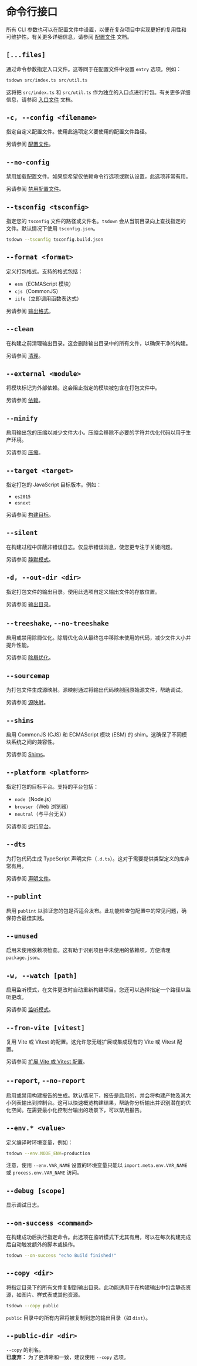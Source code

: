 # 命令行接口

所有 CLI 参数也可以在配置文件中设置，以便在复杂项目中实现更好的复用性和可维护性。有关更多详细信息，请参阅 [配置文件](../options/config-file.md) 文档。

## `[...files]`

通过命令参数指定入口文件。这等同于在配置文件中设置 `entry` 选项。例如：

```bash
tsdown src/index.ts src/util.ts
```

这将把 `src/index.ts` 和 `src/util.ts` 作为独立的入口点进行打包。有关更多详细信息，请参阅 [入口文件](../options/entry.md) 文档。

## `-c, --config <filename>`

指定自定义配置文件。使用此选项定义要使用的配置文件路径。

另请参阅 [配置文件](../options/config-file.md)。

## `--no-config`

禁用加载配置文件。如果您希望仅依赖命令行选项或默认设置，此选项非常有用。

另请参阅 [禁用配置文件](../options/config-file.md#disable-config-file)。

## `--tsconfig <tsconfig>`

指定您的 `tsconfig` 文件的路径或文件名。`tsdown` 会从当前目录向上查找指定的文件。默认情况下使用 `tsconfig.json`。

```bash
tsdown --tsconfig tsconfig.build.json
```

## `--format <format>`

定义打包格式。支持的格式包括：

- `esm`（ECMAScript 模块）
- `cjs`（CommonJS）
- `iife`（立即调用函数表达式）

另请参阅 [输出格式](../options/output-format.md)。

## `--clean`

在构建之前清理输出目录。这会删除输出目录中的所有文件，以确保干净的构建。

另请参阅 [清理](../options/cleaning.md)。

## `--external <module>`

将模块标记为外部依赖。这会阻止指定的模块被包含在打包文件中。

另请参阅 [依赖](../options/dependencies.md)。

## `--minify`

启用输出包的压缩以减少文件大小。压缩会移除不必要的字符并优化代码以用于生产环境。

另请参阅 [压缩](../options/minification.md)。

## `--target <target>`

指定打包的 JavaScript 目标版本。例如：

- `es2015`
- `esnext`

另请参阅 [构建目标](../options/target.md)。

## `--silent`

在构建过程中屏蔽非错误日志。仅显示错误消息，使您更专注于关键问题。

另请参阅 [静默模式](../options/silent-mode.md)。

## `-d, --out-dir <dir>`

指定打包文件的输出目录。使用此选项自定义输出文件的存放位置。

另请参阅 [输出目录](../options/output-directory.md)。

## `--treeshake`, `--no-treeshake`

启用或禁用除屑优化。除屑优化会从最终包中移除未使用的代码，减少文件大小并提升性能。

另请参阅 [除屑优化](../options/tree-shaking.md)。

## `--sourcemap`

为打包文件生成源映射。源映射通过将输出代码映射回原始源文件，帮助调试。

另请参阅 [源映射](../options/sourcemap.md)。

## `--shims`

启用 CommonJS (CJS) 和 ECMAScript 模块 (ESM) 的 shim。这确保了不同模块系统之间的兼容性。

另请参阅 [Shims](../options/shims.md)。

## `--platform <platform>`

指定打包的目标平台。支持的平台包括：

- `node`（Node.js）
- `browser`（Web 浏览器）
- `neutral`（与平台无关）

另请参阅 [运行平台](../options/platform.md)。

## `--dts`

为打包代码生成 TypeScript 声明文件（`.d.ts`）。这对于需要提供类型定义的库非常有用。

另请参阅 [声明文件](../options/dts.md)。

## `--publint`

启用 `publint` 以验证您的包是否适合发布。此功能检查包配置中的常见问题，确保符合最佳实践。

## `--unused`

启用未使用依赖项检查。这有助于识别项目中未使用的依赖项，方便清理 `package.json`。

## `-w, --watch [path]`

启用监听模式，在文件更改时自动重新构建项目。您还可以选择指定一个路径以监听更改。

另请参阅 [监听模式](../options/watch-mode.md)。

## `--from-vite [vitest]`

复用 Vite 或 Vitest 的配置。这允许您无缝扩展或集成现有的 Vite 或 Vitest 配置。

另请参阅 [扩展 Vite 或 Vitest 配置](../options/config-file.md#extending-vite-or-vitest-config-experimental)。

## `--report`, `--no-report`

启用或禁用构建报告的生成。默认情况下，报告是启用的，并会将构建产物及其大小列表输出到控制台。这可以快速概览构建结果，帮助你分析输出并识别潜在的优化空间。在需要最小化控制台输出的场景下，可以禁用报告。

## `--env.* <value>`

定义编译时环境变量，例如：

```bash
tsdown --env.NODE_ENV=production
```

注意，使用 `--env.VAR_NAME` 设置的环境变量只能以 `import.meta.env.VAR_NAME` 或 `process.env.VAR_NAME` 访问。

## `--debug [scope]`

显示调试日志。

## `--on-success <command>`

在构建成功后执行指定命令。此选项在监听模式下尤其有用，可以在每次构建完成后自动触发额外的脚本或操作。

```bash
tsdown --on-success "echo Build finished!"
```

## `--copy <dir>`

将指定目录下的所有文件复制到输出目录。此功能适用于在构建输出中包含静态资源，如图片、样式表或其他资源。

```bash
tsdown --copy public
```

`public` 目录中的所有内容将被复制到您的输出目录（如 `dist`）。

## `--public-dir <dir>`

`--copy` 的别名。  
**已废弃：** 为了更清晰和一致，建议使用 `--copy` 选项。
